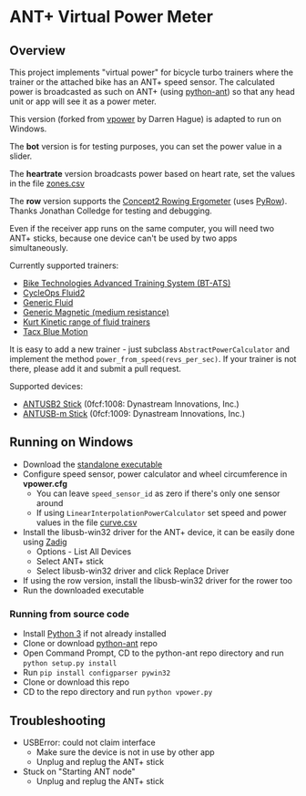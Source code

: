 # ANT+ Virtual Power Meter

## Overview

This project implements "virtual power" for bicycle turbo trainers where the trainer or the attached bike has an ANT+ 
speed sensor. The calculated power is broadcasted as such on ANT+ (using [python-ant](https://github.com/mvillalba/python-ant)) so that any head unit or app will see it as a power
meter.

This version (forked from [vpower](https://github.com/dhague/vpower) by Darren Hague) is adapted to run on Windows.

The **bot** version is for testing purposes, you can set the power value in a slider.

The **heartrate** version broadcasts power based on heart rate, set the values in the file [zones.csv](https://github.com/oldnapalm/vpower/blob/master/zones.csv)

The **row** version supports the [Concept2 Rowing Ergometer](https://www.concept2.com/indoor-rowers) (uses [PyRow](https://github.com/wemakewaves/PyRow)).
Thanks Jonathan Colledge for testing and debugging.

Even if the receiver app runs on the same computer, you will need two ANT+ sticks, because one device can't be used by two apps simultaneously.

Currently supported trainers:
* [Bike Technologies Advanced Training System (BT-ATS)](http://www.biketechnologies.com/bt-advanced-training-system/)
* [CycleOps Fluid2](https://www.cycleops.com/product/fluid2)
* [Generic Fluid](http://www.powercurvesensor.com/cycling-trainer-power-curves/)
* [Generic Magnetic (medium resistance)](http://www.powercurvesensor.com/cycling-trainer-power-curves/)
* [Kurt Kinetic range of fluid trainers](https://kurtkinetic.com/products/trainers/)
* [Tacx Blue Motion](https://tacx.com/product/blue-motion/)

It is easy to add a new trainer - just subclass `AbstractPowerCalculator` and implement the method `power_from_speed(revs_per_sec)`.
If your trainer is not there, please add it and submit a pull request.

Supported devices:
* [ANTUSB2 Stick](http://www.thisisant.com/developer/components/antusb2/) (0fcf:1008: Dynastream Innovations, Inc.)
* [ANTUSB-m Stick](http://www.thisisant.com/developer/components/antusb-m/) (0fcf:1009: Dynastream Innovations, Inc.)

## Running on Windows

* Download the [standalone executable](https://github.com/oldnapalm/vpower/releases/latest)
* Configure speed sensor, power calculator and wheel circumference in **vpower.cfg**
  * You can leave `speed_sensor_id` as zero if there's only one sensor around
  * If using `LinearInterpolationPowerCalculator` set speed and power values in the file [curve.csv](https://github.com/oldnapalm/vpower/blob/master/curve.csv)
* Install the libusb-win32 driver for the ANT+ device, it can be easily done using [Zadig](https://zadig.akeo.ie/)
  * Options - List All Devices
  * Select ANT+ stick
  * Select libusb-win32 driver and click Replace Driver
* If using the row version, install the libusb-win32 driver for the rower too
* Run the downloaded executable

### Running from source code

* Install [Python 3](https://www.python.org/downloads/) if not already installed
* Clone or download [python-ant](https://github.com/oldnapalm/python-ant) repo
* Open Command Prompt, CD to the python-ant repo directory and run ``python setup.py install``
* Run ``pip install configparser pywin32``
* Clone or download this repo
* CD to the repo directory and run ``python vpower.py``

## Troubleshooting

* USBError: could not claim interface
  * Make sure the device is not in use by other app
  * Unplug and replug the ANT+ stick
* Stuck on "Starting ANT node"
  * Unplug and replug the ANT+ stick
